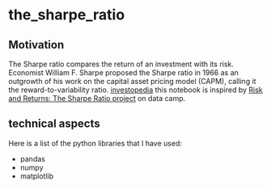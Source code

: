 # the_sharpe_ratio

## Motivation 
The Sharpe ratio compares the return of an investment with its risk. Economist William F. Sharpe proposed the Sharpe ratio in 1966 as an outgrowth of his work on the capital asset pricing model (CAPM), calling it the reward-to-variability ratio. [investopedia](https://www.investopedia.com/terms/s/sharperatio.asp)
this notebook is inspired by [Risk and Returns: The Sharpe Ratio project](https://projects.datacamp.com/projects/66) on data camp.

## technical aspects

Here is a list of the python libraries that I have used:
- pandas
- numpy
- matplotlib
